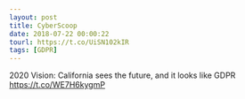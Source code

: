 ```yaml
---
layout: post
title: CyberScoop
date: 2018-07-22 00:00:22
tourl: https://t.co/UiSN102kIR
tags: [GDPR]
---
```

2020 Vision: California sees the future, and it looks like GDPR https://t.co/WE7H6kygmP